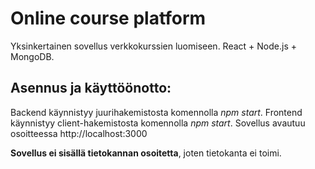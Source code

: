 # Online course platform

Yksinkertainen sovellus verkkokurssien luomiseen. React + Node.js + MongoDB.

## Asennus ja käyttöönotto:
Backend käynnistyy juurihakemistosta komennolla *npm start*. Frontend käynnistyy client-hakemistosta komennolla *npm start*. Sovellus avautuu osoitteessa http://localhost:3000

**Sovellus ei sisällä tietokannan osoitetta**, joten tietokanta ei toimi.
